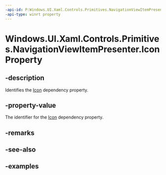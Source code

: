```yaml
---
-api-id: P:Windows.UI.Xaml.Controls.Primitives.NavigationViewItemPresenter.IconProperty
-api-type: winrt property
---
```


<!-- Property syntax.
public DependencyProperty IconProperty { get; }
-->

# Windows.UI.Xaml.Controls.Primitives.NavigationViewItemPresenter.IconProperty

## -description

Identifies the [Icon](navigationviewitempresenter_icon.md) dependency property.

## -property-value

The identifier for the [Icon](navigationviewitempresenter_icon.md) dependency property.

## -remarks

## -see-also

## -examples

